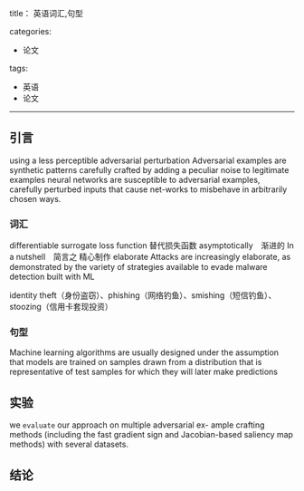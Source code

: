 title： 英语词汇,句型

categories:

- 论文

tags:

- 英语
- 论文

-------

## 引言
using a less perceptible adversarial perturbation
Adversarial examples are synthetic patterns carefully crafted by adding a peculiar noise to legitimate examples
neural  networks are susceptible to adversarial examples, carefully perturbed inputs that cause net-works to misbehave in arbitrarily chosen ways. 
### 词汇
differentiable surrogate loss function 替代损失函数
asymptotically　渐进的
In a nutshell　简言之
精心制作 elaborate
Attacks  are  increasingly  elaborate,
as demonstrated by the variety of strategies available to evade malware detection built with ML

identity theft（身份盗窃）、phishing（网络钓鱼）、smishing（短信钓鱼）、stoozing（信用卡套现投资）
### 句型
Machine learning algorithms are usually designed under
the assumption that models are trained on samples drawn
from a distribution that is representative of test samples for which they will later make predictions
## 实验
 we `evaluate` our approach on multiple adversarial ex-
ample crafting methods (including the fast gradient sign and Jacobian-based saliency map methods) with several
datasets.  

## 结论
